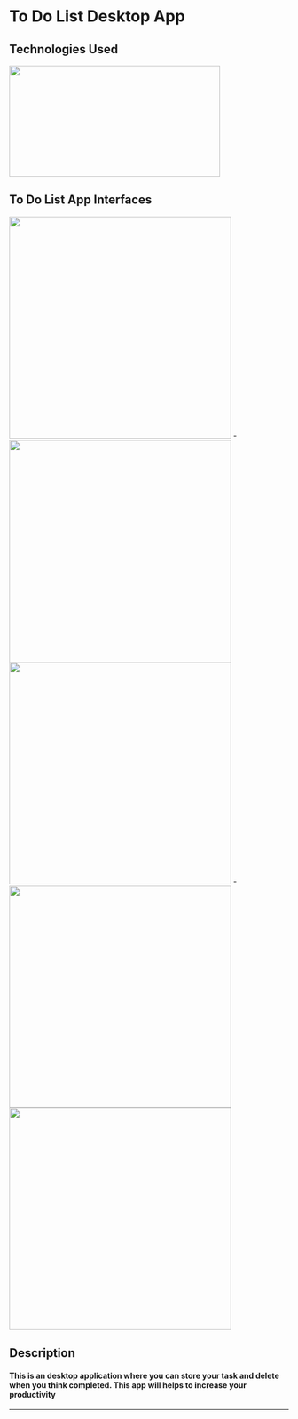 # To Do List Desktop App


## Technologies Used
<img src="https://github.com/sachinseengh/ToDo-List/assets/108042077/a47061b1-3856-473a-ad62-7cc02410a416" width="380" height="200">


## To Do List App Interfaces

<img src="https://github.com/sachinseengh/ToDo-List/assets/108042077/469c9632-0ebb-4448-8316-5c15a9f98c38" width="400" height="400">
<span>-</span>
<img src="https://github.com/sachinseengh/ToDo-List/assets/108042077/c4ab38d5-b208-4cf6-83d0-9b14bab71f5c" width="400" height="400">

<img src="https://github.com/sachinseengh/ToDo-List/assets/108042077/8fc601c3-1c07-4fef-ae5c-e0754c1ffe45" width="400" height="400">
<span>-</span>
<img src="https://github.com/sachinseengh/ToDo-List/assets/108042077/47ad032c-f8ca-445b-9a9b-ad32bf330ec5" width="400" height="400">

<img src="https://github.com/sachinseengh/ToDo-List/assets/108042077/cf28903e-cd32-4d69-b481-5dcbb7c5d7be" width="400" height="400">

## Description
#### This is an desktop application where you can store your task and delete when you think completed. This app will helps to increase your productivity
---
